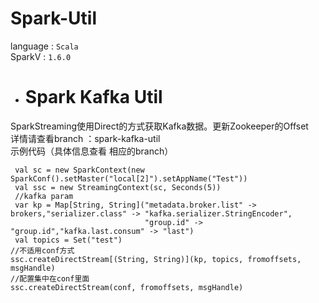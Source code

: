 # Spark-Util 
language : `Scala` <br>
SparkV   : `1.6.0` <br>
* # Spark Kafka Util <br>
 SparkStreaming使用Direct的方式获取Kafka数据。更新Zookeeper的Offset <br>
  详情请查看branch ：spark-kafka-util <br>
  示例代码（具体信息查看 相应的branch）
```
 val sc = new SparkContext(new SparkConf().setMaster("local[2]").setAppName("Test"))
 val ssc = new StreamingContext(sc, Seconds(5))
 //kafka param
 var kp = Map[String, String]("metadata.broker.list" -> brokers,"serializer.class" -> "kafka.serializer.StringEncoder",
                              "group.id" -> "group.id","kafka.last.consum" -> "last")
 val topics = Set("test")
//不适用conf方式
ssc.createDirectStream[(String, String)](kp, topics, fromoffsets, msgHandle)
//配置集中在conf里面
ssc.createDirectStream(conf, fromoffsets, msgHandle)
```

